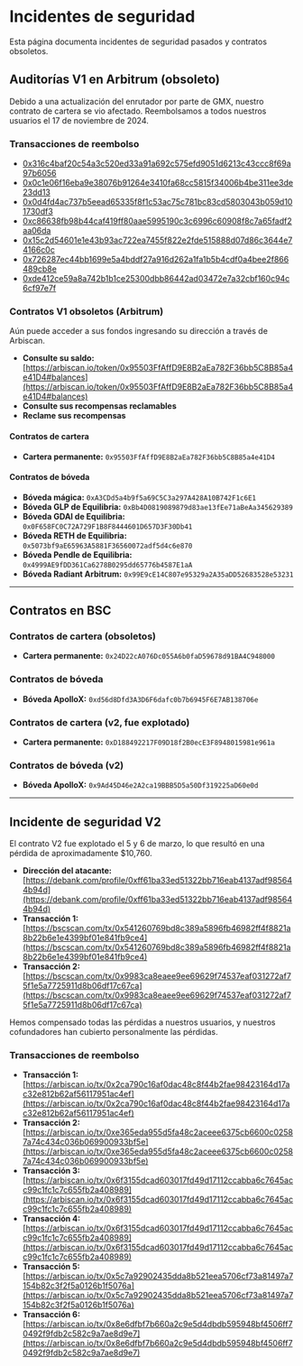 # Incidentes de seguridad

Esta página documenta incidentes de seguridad pasados y contratos obsoletos.

## Auditorías V1 en Arbitrum (obsoleto)

Debido a una actualización del enrutador por parte de GMX, nuestro contrato de cartera se vio
afectado. Reembolsamos a todos nuestros usuarios el 17 de noviembre de 2024.

### Transacciones de reembolso

- [0x316c4baf20c54a3c520ed33a91a692c575efd9051d6213c43ccc8f69a97b6056](https://arbiscan.io/tx/0x316c4baf20c54a3c520ed33a91a692c575efd9051d6213c43ccc8f69a97b6056)
- [0x0c1e06f16eba9e38076b91264e3410fa68cc5815f34006b4be311ee3de23dd13](https://arbiscan.io/tx/0x0c1e06f16eba9e38076b91264e3410fa68cc5815f34006b4be311ee3de23dd13)
- [0x0d4fd4ac737b5eead65335f8f1c53ac75c781bc83cd5803043b059d101730df3](https://arbiscan.io/tx/0x0d4fd4ac737b5eead65335f8f1c53ac75c781bc83cd5803043b059d101730df3)
- [0xc86638fb98b44caf419ff80aae5995190c3c6996c60908f8c7a65fadf2aa06da](https://arbiscan.io/tx/0xc86638fb98b44caf419ff80aae5995190c3c6996c60908f8c7a65fadf2aa06da)
- [0x15c2d54601e1e43b93ac722ea7455f822e2fde515888d07d86c3644e74166c0c](https://arbiscan.io/tx/0x15c2d54601e1e43b93ac722ea7455f822e2fde515888d07d86c3644e74166c0c)
- [0x726287ec44bb1699e5a4bddf27a916d262a1fa1b5b4cdf0a4bee2f866489cb8e](https://arbiscan.io/tx/0x726287ec44bb1699e5a4bddf27a916d262a1fa1b5b4cdf0a4bee2f866489cb8e)
- [0xde412ce59a8a742b1b1ce25300dbb86442ad03472e7a32cbf160c94c6cf97e7f](https://arbiscan.io/tx/0xde412ce59a8a742b1b1ce25300dbb86442ad03472e7a32cbf160c94c6cf97e7f)

### Contratos V1 obsoletos (Arbitrum)

Aún puede acceder a sus fondos ingresando su dirección a través de Arbiscan.

- **Consulte su saldo:**
  [https://arbiscan.io/token/0x95503FfAffD9E8B2aEa782F36bb5C8B85a4e41D4#balances](https://arbiscan.io/token/0x95503FfAffD9E8B2aEa782F36bb5C8B85a4e41D4#balances)
- **Consulte sus recompensas reclamables**
- **Reclame sus recompensas**

#### Contratos de cartera

- **Cartera permanente:** `0x95503FfAffD9E8B2aEa782F36bb5C8B85a4e41D4`

#### Contratos de bóveda

- **Bóveda mágica:** `0xA3CDd5a4b9f5a69C5C3a297A428A10B742F1c6E1`
- **Bóveda GLP de Equilibria:** `0xBb4D0819089879d83ae13fEe71aBeAa345629389`
- **Bóveda GDAI de Equilibria:** `0x0F658FC0C72A729F1B8F8444601D657D3F30Db41`
- **Bóveda RETH de Equilibria:** `0x5073bf9aE65963A5881F36560072adf5d4c6e870`
- **Bóveda Pendle de Equilibria:** `0x4999AE9fDD361Ca6278B0295dd65776b4587E1aA`
- **Bóveda Radiant Arbitrum:** `0x99E9cE14C807e95329a2A35aDD52683528e53231`

---

## Contratos en BSC

### Contratos de cartera (obsoletos)

- **Cartera permanente:** `0x24D22cA076Dc055A6b0faD59678d91BA4C948000`

### Contratos de bóveda

- **Bóveda ApolloX:** `0xd56d8Dfd3A3D6F6dafc0b7b6945F6E7AB138706e`

### Contratos de cartera (v2, fue explotado)

- **Cartera permanente:** `0xD188492217F09D18f2B0ecE3F8948015981e961a`

### Contratos de bóveda (v2)

- **Bóveda ApolloX:** `0x9Ad45D46e2A2ca19BBB5D5a50Df319225aD60e0d`

---

## Incidente de seguridad V2

El contrato V2 fue explotado el 5 y 6 de marzo, lo que resultó en una pérdida de aproximadamente
$10,760.

- **Dirección del atacante:**
  [https://debank.com/profile/0xff61ba33ed51322bb716eab4137adf985644b94d](https://debank.com/profile/0xff61ba33ed51322bb716eab4137adf985644b94d)
- **Transacción 1:**
  [https://bscscan.com/tx/0x541260769bd8c389a5896fb46982ff4f8821a8b22b6e1e4399bf01e841fb9ce4](https://bscscan.com/tx/0x541260769bd8c389a5896fb46982ff4f8821a8b22b6e1e4399bf01e841fb9ce4)
- **Transacción 2:**
  [https://bscscan.com/tx/0x9983ca8eaee9ee69629f74537eaf031272af75f1e5a7725911d8b06df17c67ca](https://bscscan.com/tx/0x9983ca8eaee9ee69629f74537eaf031272af75f1e5a7725911d8b06df17c67ca)

Hemos compensado todas las pérdidas a nuestros usuarios, y nuestros cofundadores han cubierto
personalmente las pérdidas.

### Transacciones de reembolso

- **Transacción 1:**
  [https://arbiscan.io/tx/0x2ca790c16af0dac48c8f44b2fae98423164d17ac32e812b62af56117951ac4ef](https://arbiscan.io/tx/0x2ca790c16af0dac48c8f44b2fae98423164d17ac32e812b62af56117951ac4ef)
- **Transacción 2:**
  [https://arbiscan.io/tx/0xe365eda955d5fa48c2aceee6375cb6600c02587a74c434c036b069900933bf5e](https://arbiscan.io/tx/0xe365eda955d5fa48c2aceee6375cb6600c02587a74c434c036b069900933bf5e)
- **Transacción 3:**
  [https://arbiscan.io/tx/0x6f3155dcad603017fd49d17112ccabba6c7645acc99c1fc1c7c655fb2a408989](https://arbiscan.io/tx/0x6f3155dcad603017fd49d17112ccabba6c7645acc99c1fc1c7c655fb2a408989)
- **Transacción 4:**
  [https://arbiscan.io/tx/0x6f3155dcad603017fd49d17112ccabba6c7645acc99c1fc1c7c655fb2a408989](https://arbiscan.io/tx/0x6f3155dcad603017fd49d17112ccabba6c7645acc99c1fc1c7c655fb2a408989)
- **Transacción 5:**
  [https://arbiscan.io/tx/0x5c7a92902435dda8b521eea5706cf73a81497a7154b82c3f2f5a0126b1f5076a](https://arbiscan.io/tx/0x5c7a92902435dda8b521eea5706cf73a81497a7154b82c3f2f5a0126b1f5076a)
- **Transacción 6:**
  [https://arbiscan.io/tx/0x8e6dfbf7b660a2c9e5d4dbdb595948bf4506ff70492f9fdb2c582c9a7ae8d9e7](https://arbiscan.io/tx/0x8e6dfbf7b660a2c9e5d4dbdb595948bf4506ff70492f9fdb2c582c9a7ae8d9e7)
